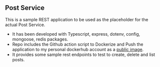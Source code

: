 ## Post Service

This is a sample REST application to be used as the placeholder for the actual Post Service.

- It has been developed with Typescript, express, dotenv, config, mongoose, redis packages.
- Repo includes the Github action script to Dockerize and Push the application to my personal dockerhub account as a [public image](https://hub.docker.com/r/ozgureroglu/jodel_post_service).
-  It provides some sample rest endpoints to test to create, delete and list posts.